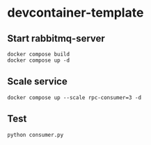 # devcontainer-template



## Start rabbitmq-server

```
docker compose build
docker compose up -d
```

## Scale service

```docker compose up --scale rpc-consumer=3 -d```

## Test

```python consumer.py```
